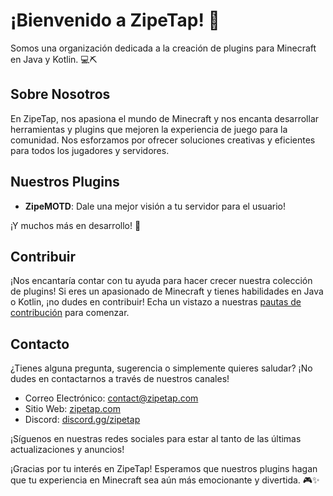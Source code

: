 # ¡Bienvenido a ZipeTap! 🎉

Somos una organización dedicada a la creación de plugins para Minecraft en Java y Kotlin. 💻⛏️

## Sobre Nosotros

En ZipeTap, nos apasiona el mundo de Minecraft y nos encanta desarrollar herramientas y plugins que mejoren la experiencia de juego para la comunidad. Nos esforzamos por ofrecer soluciones creativas y eficientes para todos los jugadores y servidores.

## Nuestros Plugins

- **ZipeMOTD**: Dale una mejor visión a tu servidor para el usuario!

¡Y muchos más en desarrollo! 🚀

## Contribuir

¡Nos encantaría contar con tu ayuda para hacer crecer nuestra colección de plugins! Si eres un apasionado de Minecraft y tienes habilidades en Java o Kotlin, ¡no dudes en contribuir! Echa un vistazo a nuestras [pautas de contribución](CONTRIBUTING.md) para comenzar.

## Contacto

¿Tienes alguna pregunta, sugerencia o simplemente quieres saludar? ¡No dudes en contactarnos a través de nuestros canales!

- Correo Electrónico: contact@zipetap.com
- Sitio Web: [zipetap.com](https://zipetap.com)
- Discord: [discord.gg/zipetap](https://discord.gg/zipetap)

¡Síguenos en nuestras redes sociales para estar al tanto de las últimas actualizaciones y anuncios!

¡Gracias por tu interés en ZipeTap! Esperamos que nuestros plugins hagan que tu experiencia en Minecraft sea aún más emocionante y divertida. 🎮✨
